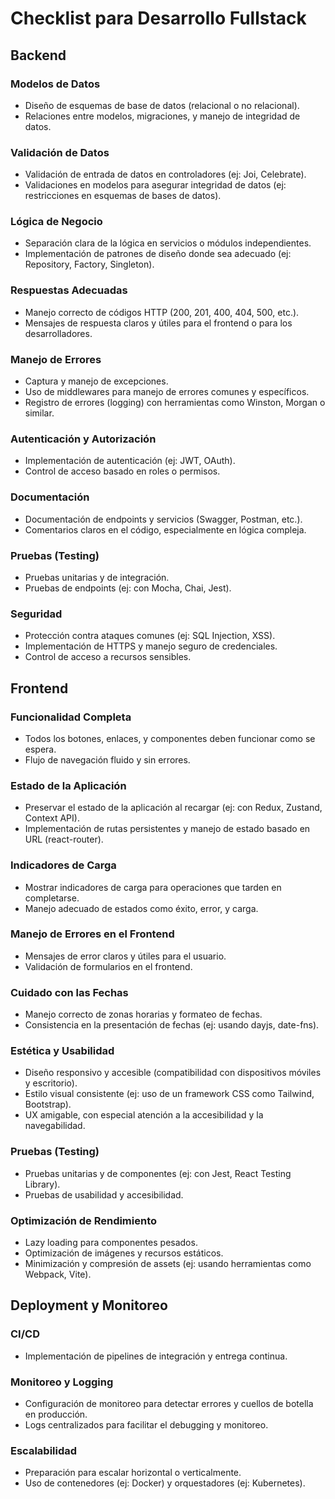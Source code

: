 # Checklist para Desarrollo Fullstack

## Backend

### Modelos de Datos
- Diseño de esquemas de base de datos (relacional o no relacional).
- Relaciones entre modelos, migraciones, y manejo de integridad de datos.

### Validación de Datos
- Validación de entrada de datos en controladores (ej: Joi, Celebrate).
- Validaciones en modelos para asegurar integridad de datos (ej: restricciones en esquemas de bases de datos).

### Lógica de Negocio
- Separación clara de la lógica en servicios o módulos independientes.
- Implementación de patrones de diseño donde sea adecuado (ej: Repository, Factory, Singleton).

### Respuestas Adecuadas
- Manejo correcto de códigos HTTP (200, 201, 400, 404, 500, etc.).
- Mensajes de respuesta claros y útiles para el frontend o para los desarrolladores.

### Manejo de Errores
- Captura y manejo de excepciones.
- Uso de middlewares para manejo de errores comunes y específicos.
- Registro de errores (logging) con herramientas como Winston, Morgan o similar.

### Autenticación y Autorización
- Implementación de autenticación (ej: JWT, OAuth).
- Control de acceso basado en roles o permisos.

### Documentación
- Documentación de endpoints y servicios (Swagger, Postman, etc.).
- Comentarios claros en el código, especialmente en lógica compleja.

### Pruebas (Testing)
- Pruebas unitarias y de integración.
- Pruebas de endpoints (ej: con Mocha, Chai, Jest).

### Seguridad
- Protección contra ataques comunes (ej: SQL Injection, XSS).
- Implementación de HTTPS y manejo seguro de credenciales.
- Control de acceso a recursos sensibles.

## Frontend

### Funcionalidad Completa
- Todos los botones, enlaces, y componentes deben funcionar como se espera.
- Flujo de navegación fluido y sin errores.

### Estado de la Aplicación
- Preservar el estado de la aplicación al recargar (ej: con Redux, Zustand, Context API).
- Implementación de rutas persistentes y manejo de estado basado en URL (react-router).

### Indicadores de Carga
- Mostrar indicadores de carga para operaciones que tarden en completarse.
- Manejo adecuado de estados como éxito, error, y carga.

### Manejo de Errores en el Frontend
- Mensajes de error claros y útiles para el usuario.
- Validación de formularios en el frontend.

### Cuidado con las Fechas
- Manejo correcto de zonas horarias y formateo de fechas.
- Consistencia en la presentación de fechas (ej: usando dayjs, date-fns).

### Estética y Usabilidad
- Diseño responsivo y accesible (compatibilidad con dispositivos móviles y escritorio).
- Estilo visual consistente (ej: uso de un framework CSS como Tailwind, Bootstrap).
- UX amigable, con especial atención a la accesibilidad y la navegabilidad.

### Pruebas (Testing)
- Pruebas unitarias y de componentes (ej: con Jest, React Testing Library).
- Pruebas de usabilidad y accesibilidad.

### Optimización de Rendimiento
- Lazy loading para componentes pesados.
- Optimización de imágenes y recursos estáticos.
- Minimización y compresión de assets (ej: usando herramientas como Webpack, Vite).

## Deployment y Monitoreo

### CI/CD
- Implementación de pipelines de integración y entrega continua.

### Monitoreo y Logging
- Configuración de monitoreo para detectar errores y cuellos de botella en producción.
- Logs centralizados para facilitar el debugging y monitoreo.

### Escalabilidad
- Preparación para escalar horizontal o verticalmente.
- Uso de contenedores (ej: Docker) y orquestadores (ej: Kubernetes).
